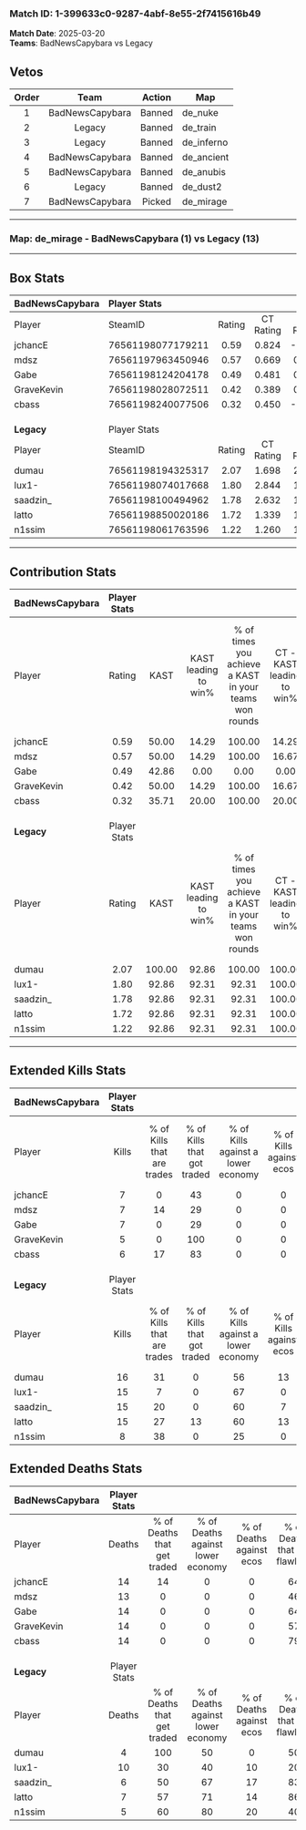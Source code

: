 ### Match ID: 1-399633c0-9287-4abf-8e55-2f7415616b49  
**Match Date**: 2025-03-20  
**Teams**: BadNewsCapybara vs Legacy  

## Vetos  

| Order | Team | Action | Map |
| :---: | :--: | :----: | --- |
| 1 | BadNewsCapybara | Banned | de_nuke |
| 2 | Legacy | Banned | de_train |
| 3 | Legacy | Banned | de_inferno |
| 4 | BadNewsCapybara | Banned | de_ancient |
| 5 | BadNewsCapybara | Banned | de_anubis |
| 6 | Legacy | Banned | de_dust2 |
| 7 | BadNewsCapybara | Picked | de_mirage |

---  

### **Map**: de_mirage - BadNewsCapybara (1) vs Legacy (13)  
---  

## Box Stats  

| **BadNewsCapybara** | Player Stats      |        |           |          |        |       |       |         |        |      |     |
| :- | :- | :-: | :-: | :-: | :-: | :-: | :-: | :-: | :-: | :-: | :-: |
| Player              | SteamID           | Rating | CT Rating | T Rating |  KAST  |  ADR  | Kills | Assists | Deaths | K/D  | HS% |
| jchancE             | 76561198077179211 |  0.59  |   0.824   |  -0.276  | 50.00  | 77.7  |   7   |    2    |   14   | 0.50 | 57  |
| mdsz                | 76561197963450946 |  0.57  |   0.669   |  0.099   | 50.00  | 58.6  |   7   |    2    |   13   | 0.54 | 42  |
| Gabe                | 76561198124204178 |  0.49  |   0.481   |  0.518   | 42.86  | 66.4  |   7   |    0    |   14   | 0.50 | 42  |
| GraveKevin          | 76561198028072511 |  0.42  |   0.389   |  0.587   | 50.00  | 62.8  |   5   |    2    |   14   | 0.36 | 80  |
| cbass               | 76561198240077506 |  0.32  |   0.450   |  -0.471  | 35.71  | 49.6  |   6   |    0    |   14   | 0.43 | 50  |
|                     |                   |        |           |          |        |       |       |         |        |      |     |
|                     |                   |        |           |          |        |       |       |         |        |      |     |
|                     |                   |        |           |          |        |       |       |         |        |      |     |
| **Legacy**          | Player Stats      |        |           |          |        |       |       |         |        |      |     |
| Player              | SteamID           | Rating | CT Rating | T Rating |  KAST  |  ADR  | Kills | Assists | Deaths | K/D  | HS% |
| dumau               | 76561198194325317 |  2.07  |   1.698   |  2.309   | 100.00 | 127.0 |  16   |    5    |   4    | 4.00 | 62  |
| lux1-               | 76561198074017668 |  1.80  |   2.844   |  1.756   | 92.86  | 126.7 |  15   |   15    |   10   | 1.50 | 53  |
| saadzin_            | 76561198100494962 |  1.78  |   2.632   |  1.773   | 92.86  | 97.7  |  15   |    4    |   6    | 2.50 | 13  |
| latto               | 76561198850020186 |  1.72  |   1.339   |  1.967   | 92.86  | 94.9  |  15   |    3    |   7    | 2.14 | 53  |
| n1ssim              | 76561198061763596 |  1.22  |   1.260   |  1.351   | 92.86  | 46.4  |   8   |    4    |   5    | 1.60 | 50  |
---  

## Contribution Stats  

| **BadNewsCapybara** | Player Stats |        |                      |                                                        |                           |                                                             |                          |                                                            |
| :- | :-: | :-: | :-: | :-: | :-: | :-: | :-: | :-: |
| Player              |    Rating    |  KAST  | KAST leading to win% | % of times you achieve a KAST in your teams won rounds | CT - KAST leading to win% | CT - % of times you achieve a KAST in your teams won rounds | T - KAST leading to win% | T - % of times you achieve a KAST in your teams won rounds |
| jchancE             |     0.59     | 50.00  |        14.29         |                         100.00                         |           14.29           |                           100.00                            |           0.00           |                            0.00                            |
| mdsz                |     0.57     | 50.00  |        14.29         |                         100.00                         |           16.67           |                           100.00                            |           0.00           |                            0.00                            |
| Gabe                |     0.49     | 42.86  |         0.00         |                          0.00                          |           0.00            |                            0.00                             |           0.00           |                            0.00                            |
| GraveKevin          |     0.42     | 50.00  |        14.29         |                         100.00                         |           16.67           |                           100.00                            |           0.00           |                            0.00                            |
| cbass               |     0.32     | 35.71  |        20.00         |                         100.00                         |           20.00           |                           100.00                            |           0.00           |                            0.00                            |
|                     |              |        |                      |                                                        |                           |                                                             |                          |                                                            |
|                     |              |        |                      |                                                        |                           |                                                             |                          |                                                            |
|                     |              |        |                      |                                                        |                           |                                                             |                          |                                                            |
| **Legacy**          | Player Stats |        |                      |                                                        |                           |                                                             |                          |                                                            |
| Player              |    Rating    |  KAST  | KAST leading to win% | % of times you achieve a KAST in your teams won rounds | CT - KAST leading to win% | CT - % of times you achieve a KAST in your teams won rounds | T - KAST leading to win% | T - % of times you achieve a KAST in your teams won rounds |
| dumau               |     2.07     | 100.00 |        92.86         |                         100.00                         |          100.00           |                           100.00                            |          91.67           |                           100.00                           |
| lux1-               |     1.80     | 92.86  |        92.31         |                         92.31                          |          100.00           |                           100.00                            |          90.91           |                           90.91                            |
| saadzin_            |     1.78     | 92.86  |        92.31         |                         92.31                          |          100.00           |                           100.00                            |          90.91           |                           90.91                            |
| latto               |     1.72     | 92.86  |        92.31         |                         92.31                          |          100.00           |                           100.00                            |          90.91           |                           90.91                            |
| n1ssim              |     1.22     | 92.86  |        92.31         |                         92.31                          |          100.00           |                           100.00                            |          90.91           |                           90.91                            |
---  

## Extended Kills Stats  

| **BadNewsCapybara** | Player Stats |                            |                            |                                    |                         |                              |                                 |                                       |                    |           |
| :- | :-: | :-: | :-: | :-: | :-: | :-: | :-: | :-: | :-: | :-: |
| Player              |    Kills     | % of Kills that are trades | % of Kills that got traded | % of Kills against a lower economy | % of Kills against ecos | % of Kills that are flawless | % of Kills that are close duels | % of Kills that are assisted by flash | Pistol Round Kills | AWP Kills |
| jchancE             |      7       |             0              |             43             |                 0                  |            0            |              71              |               14                |                   0                   |         3          |     0     |
| mdsz                |      7       |             14             |             29             |                 0                  |            0            |              57              |               14                |                   0                   |         0          |     1     |
| Gabe                |      7       |             0              |             29             |                 0                  |            0            |              14              |               29                |                   0                   |         0          |     1     |
| GraveKevin          |      5       |             0              |            100             |                 0                  |            0            |              80              |                0                |                   0                   |         0          |     2     |
| cbass               |      6       |             17             |             83             |                 0                  |            0            |              50              |               17                |                   0                   |         0          |     1     |
|                     |              |                            |                            |                                    |                         |                              |                                 |                                       |                    |           |
|                     |              |                            |                            |                                    |                         |                              |                                 |                                       |                    |           |
|                     |              |                            |                            |                                    |                         |                              |                                 |                                       |                    |           |
| **Legacy**          | Player Stats |                            |                            |                                    |                         |                              |                                 |                                       |                    |           |
| Player              |    Kills     | % of Kills that are trades | % of Kills that got traded | % of Kills against a lower economy | % of Kills against ecos | % of Kills that are flawless | % of Kills that are close duels | % of Kills that are assisted by flash | Pistol Round Kills | AWP Kills |
| dumau               |      16      |             31             |             0              |                 56                 |           13            |              69              |                6                |                  13                   |         0          |     3     |
| lux1-               |      15      |             7              |             0              |                 67                 |            0            |              40              |               13                |                   7                   |         0          |     1     |
| saadzin_            |      15      |             20             |             0              |                 60                 |            7            |              73              |                7                |                   0                   |         10         |     2     |
| latto               |      15      |             27             |             13             |                 60                 |           13            |              53              |                0                |                  13                   |         0          |     3     |
| n1ssim              |      8       |             38             |             0              |                 25                 |            0            |              88              |                0                |                   0                   |         0          |     1     |
## Extended Deaths Stats  

| **BadNewsCapybara** | Player Stats |                             |                                   |                          |                               |                            |                           |               |
| :- | :-: | :-: | :-: | :-: | :-: | :-: | :-: | :-: |
| Player              |    Deaths    | % of Deaths that get traded | % of Deaths against lower economy | % of Deaths against ecos | % of Deaths that are flawless | % of Deaths that are close | % of Deaths while blinded | Deaths to AWP |
| jchancE             |      14      |             14              |                 0                 |            0             |              64               |             7              |            14             |       2       |
| mdsz                |      13      |              0              |                 0                 |            0             |              46               |             0              |             8             |       0       |
| Gabe                |      14      |              0              |                 0                 |            0             |              64               |             7              |             7             |       2       |
| GraveKevin          |      14      |              0              |                 0                 |            0             |              57               |             14             |             0             |       4       |
| cbass               |      14      |              0              |                 0                 |            0             |              79               |             0              |             7             |       2       |
|                     |              |                             |                                   |                          |                               |                            |                           |               |
|                     |              |                             |                                   |                          |                               |                            |                           |               |
|                     |              |                             |                                   |                          |                               |                            |                           |               |
| **Legacy**          | Player Stats |                             |                                   |                          |                               |                            |                           |               |
| Player              |    Deaths    | % of Deaths that get traded | % of Deaths against lower economy | % of Deaths against ecos | % of Deaths that are flawless | % of Deaths that are close | % of Deaths while blinded | Deaths to AWP |
| dumau               |      4       |             100             |                50                 |            0             |              50               |             25             |             0             |       1       |
| lux1-               |      10      |             30              |                40                 |            10            |              20               |             20             |             0             |       1       |
| saadzin_            |      6       |             50              |                67                 |            17            |              83               |             0              |             0             |       0       |
| latto               |      7       |             57              |                71                 |            14            |              86               |             14             |             0             |       1       |
| n1ssim              |      5       |             60              |                80                 |            20            |              40               |             20             |             0             |       0       |
